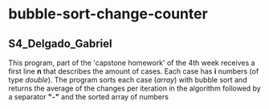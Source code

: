 # bubble-sort-change-counter
## S4_Delgado_Gabriel
This program, part of the 'capstone homework' of the 4th week receives a first line **n** that describes the amount of cases.
Each case has **i** numbers (of type *double*).
The program sorts each case (*array*) with bubble sort and returns the average of the changes per iteration in the algorithm followed by a separator **"-"** and the sorted array of numbers
